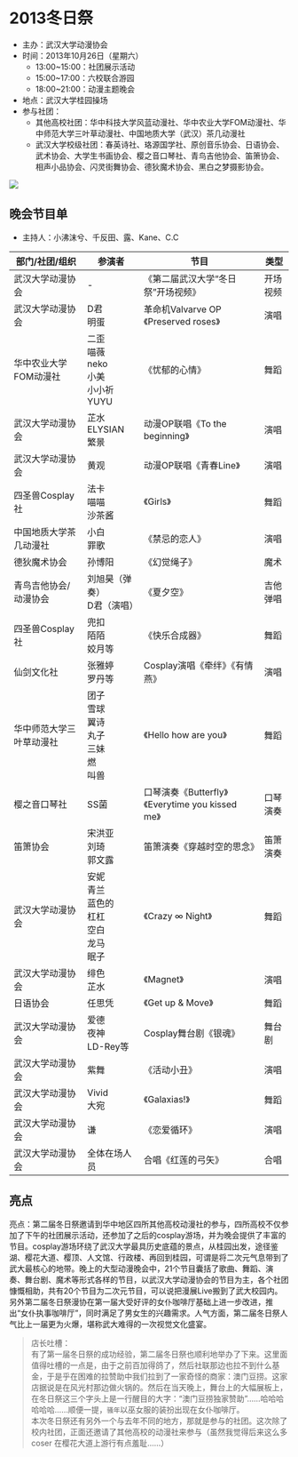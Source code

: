 # 2013冬日祭

- 主办：武汉大学动漫协会
- 时间：2013年10月26日（星期六）
  - 13:00~15:00：社团展示活动
  - 15:00~17:00：六校联合游园
  - 18:00~21:00：动漫主题晚会
- 地点：武汉大学桂园操场
- 参与社团：
  - 其他高校社团：华中科技大学风蓝动漫社、华中农业大学FOM动漫社、华中师范大学三叶草动漫社、中国地质大学（武汉）茶几动漫社
  - 武汉大学校级社团：春英诗社、珞源国学社、原创音乐协会、日语协会、武术协会、大学生书画协会、樱之音口琴社、青鸟吉他协会、笛箫协会、相声小品协会、闪灵街舞协会、德狄魔术协会、黑白之梦摄影协会。

![](/activity/2013/winter-festival/cover.jpg)

## 晚会节目单

- 主持人：小沸沫兮、千反田、露、Kane、C.C

| 部门/社团/组织           | 参演者                                                 | 节目                                             | 类型     |
| ------------------------ | ------------------------------------------------------ | ------------------------------------------------ | -------- |
| 武汉大学动漫协会         | -                                                      | 《第二届武汉大学“冬日祭”开场视频》               | 开场视频 |
| 武汉大学动漫协会         | D君<br>明蛋                                            | 革命机Valvarve OP《Preserved roses》             | 演唱     |
| 华中农业大学FOM动漫社    | 二歪<br>喵薇<br>neko<br>小美<br>小小祈<br>YUYU         | 《忧郁的心情》                                   | 舞蹈     |
| 武汉大学动漫协会         | 芷水<br>ELYSIAN<br>繁景                                | 动漫OP联唱《To the beginning》                   | 演唱     |
| 武汉大学动漫协会         | 黄观                                                   | 动漫OP联唱《青春Line》                           | 演唱     |
| 四圣兽Cosplay社          | 法卡<br>喵喵<br>沙茶酱                                 | 《Girls》                                        | 舞蹈     |
| 中国地质大学茶几动漫社   | 小白<br>罪歌                                           | 《禁忌的恋人》                                   | 演唱     |
| 德狄魔术协会             | 孙博阳                                                 | 《幻觉绳子》                                     | 魔术     |
| 青鸟吉他协会/动漫协会    | 刘旭昊（弹奏）<br>D君（演唱）                          | 《夏夕空》                                       | 吉他弹唱 |
| 四圣兽Cosplay社          | 兜扣<br>陌陌<br>姣月等                                 | 《快乐合成器》                                   | 舞蹈     |
| 仙剑文化社               | 张雅婷<br>罗丹等                                       | Cosplay演唱《牵绊》《有情燕》                    | 演唱     |
| 华中师范大学三叶草动漫社 | 团子<br>雪球<br>翼诗<br>丸子<br>三妹<br>燃<br>叫兽     | 《Hello how are you》                            | 舞蹈     |
| 樱之音口琴社             | SS菌                                                   | 口琴演奏《Butterfly》《Everytime you kissed me》 | 口琴演奏 |
| 笛箫协会                 | 宋洪亚<br>刘琦<br>郭文露                               | 笛箫演奏《穿越时空的思念》                       | 笛箫演奏 |
| 武汉大学动漫协会         | 安妮<br>青兰<br>蓝色的<br>杠杠<br>空白<br>龙马<br>眠子 | 《Crazy ∞ Night》                                | 舞蹈     |
| 武汉大学动漫协会         | 绯色<br>芷水                                           | 《Magnet》                                       | 演唱     |
| 日语协会                 | 任思凭                                                 | 《Get up & Move》                                | 舞蹈     |
| 武汉大学动漫协会         | 爱德<br>夜神<br>LD-Rey等                               | Cosplay舞台剧《银魂》                            | 舞台剧   |
| 武汉大学动漫协会         | 紫舞                                                   | 《活动小丑》                                     | 演唱     |
| 武汉大学动漫协会         | Vivid<br>大宛                                          | 《Galaxias!》                                    | 舞蹈     |
| 武汉大学动漫协会         | 谦                                                     | 《恋爱循环》                                     | 演唱     |
| 武汉大学动漫协会         | 全体在场人员                                           | 合唱《红莲的弓矢》                               | 合唱     |

## 亮点

亮点：第二届冬日祭邀请到华中地区四所其他高校动漫社的参与，四所高校不仅参加了下午的社团展示活动，还参加了之后的cosplay游场，并为晚会提供了丰富的节目。cosplay游场环绕了武汉大学最具历史底蕴的景点，从桂园出发，途径鉴湖、樱花大道、樱顶、人文馆、行政楼、再回到桂园，可谓是将二次元气息带到了武大最核心的地带。晚上的大型动漫晚会中，21个节目囊括了歌曲、舞蹈、演奏、舞台剧、魔术等形式各样的节目，以武汉大学动漫协会的节目为主，各个社团慷慨相助，共有20个节目为二次元节目，可以说把漫展Live搬到了武大校园内。另外第二届冬日祭漫协在第一届大受好评的女仆咖啡厅基础上进一步改进，推出“女仆执事咖啡厅”，同时满足了男女生的兴趣需求。人气方面，第二届冬日祭人气比上一届更为火爆，堪称武大难得的一次视觉文化盛宴。

> 店长吐槽：  
> 有了第一届冬日祭的成功经验，第二届冬日祭也顺利地举办了下来。这里面值得吐槽的一点是，由于之前百加得鸽了，然后社联那边也拉不到什么基金，于是乎在困难的拉赞助中我们拉到了一家奇怪的商家：澳门豆捞。这家店据说是在风光村那边做火锅的。然后在当天晚上，舞台上的大幅展板上，在冬日祭这三个字头上是一行醒目的大字：“澳门豆捞独家赞助”……哈哈哈哈哈哈……顺便一提，`骚年`以巫女服的装扮出现在女仆咖啡厅。  
> 本次冬日祭还有另外一个与去年不同的地方，那就是参与的社团。这次除了校内社团，正面还邀请了其他高校的动漫社来参与（虽然我觉得后来这么多 coser 在樱花大道上游行有点羞耻……）